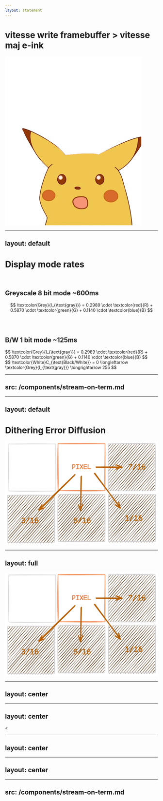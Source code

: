 ```yaml
---
layout: statement
---
```

<h1 class="doom-gradient">
vitesse write framebuffer > vitesse maj e-ink
</h1>


<img absolute class="bottom-0 right-0"  src="/pages/6-fps-and-dithering/assets/surpirsed.png" h-50/>


---
layout: default
---
# <span class="doom-gradient">Display mode rates</span>


<br/>

<div v-click>

## Greyscale 8 bit mode **~600ms**

$$
\textcolor{Grey}{I_{\text{gray}}} = 0.2989 \cdot \textcolor{red}{R} + 0.5870 \cdot \textcolor{green}{G} + 0.1140 \cdot \textcolor{blue}{B}
$$
</div>

<br />
<br />

<div v-click>

## B/W 1 bit mode **~125ms**

</div>

<div v-click>
$$
\textcolor{Grey}{I_{\text{gray}}} = 0.2989 \cdot \textcolor{red}{R} + 0.5870 \cdot \textcolor{green}{G} + 0.1140 \cdot \textcolor{blue}{B}
$$
</div>

<div v-click>
$$
\textcolor{White}C_{\text{Black/White}} = 0 \longleftarrow \textcolor{Grey}{I_{\text{gray}}} \longrightarrow 255 
$$
</div>

<style>
.katex {
font-size: 2rem
}
</style>

---
src: /components/stream-on-term.md
---

---
layout: default
---
# <span class="doom-gradient">Dithering Error Diffusion</span>

<div class="flex w-full h-full items-center justify-center">
<img src="/pages/6-fps-and-dithering/assets/floyd-steinberg.png" h-90/>
</div>

---
layout: full
---

<div class="grid grid-flow-col auto-cols-max">
<DitheringDemo />
<img src="/pages/6-fps-and-dithering/assets/floyd-steinberg.png" h-50 m-10 mt-25/>
</div>

---
layout: center
---
<DitherImage :badge-text="'Original'" :image-url="'/pages/6-fps-and-dithering/assets/spongebob.png'"></DitherImage>

---
layout: center
---
<DitherImage :badge-text="'Greyscale'" :image-url="'/pages/6-fps-and-dithering/assets/spongebob.png'" :effect="'greyscale'"><</DitherImage>

---
layout: center
---
<DitherImage :badge-text="'1 bit (B/W)'" :image-url="'/pages/6-fps-and-dithering/assets/spongebob.png'" :effect="'bw'"></DitherImage>

---
layout: center
---
<DitherImage :badge-text="'1 Bit dithered'" :image-url="'/pages/6-fps-and-dithering/assets/spongebob.png'" :effect="'floyd-steinberg'"></DitherImage>

---
src: /components/stream-on-term.md
---
